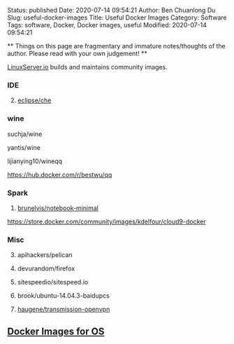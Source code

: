 Status: published
Date: 2020-07-14 09:54:21
Author: Ben Chuanlong Du
Slug: useful-docker-images
Title: Useful Docker Images
Category: Software
Tags: software, Docker, Docker images, useful
Modified: 2020-07-14 09:54:21

**
Things on this page are
fragmentary and immature notes/thoughts of the author.
Please read with your own judgement!
**

[LinuxServer.io](https://www.linuxserver.io/) builds and maintains community images.

### IDE

2. [eclipse/che](https://hub.docker.com/r/eclipse/che/)


### wine 

suchja/wine 

yantis/wine 

lijianying10/wineqq

https://hub.docker.com/r/bestwu/qq


### Spark

1. [brunelvis/notebook-minimal](https://hub.docker.com/r/brunelvis/notebook-minimal/)

https://store.docker.com/community/images/kdelfour/cloud9-docker

### Misc

3. apihackers/pelican

5. devurandom/firefox

7. sitespeedio/sitespeed.io

8. brook/ubuntu-14.04.3-baidupcs

2. [haugene/transmission-openvpn](https://hub.docker.com/r/haugene/transmission-openvpn/)

## [Docker Images for OS](http://www.legendu.net/misc/blog/docker-images-for-OS/)